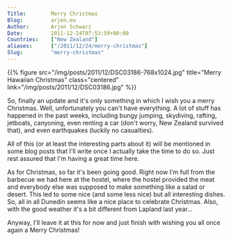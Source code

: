```yaml
---
Title:        Merry Christmas
Blog:         arjen.eu  
Author:       Arjen Schwarz  
Date:         2011-12-24T07:53:59+00:00
Countries:    ["New Zealand"]
aliases:      ["/2011/12/24/merry-christmas"]
Slug:         "merry-christmas"
---
```

{{% figure src="/img/posts/2011/12/DSC03186-768x1024.jpg" title="Merry Hawaiian Christmas" class="centered" link="/img/posts/2011/12/DSC03186.jpg" %}}

So, finally an update and it's only something in which I wish you a merry Christmas. Well, unfortunately you can't have everything. A lot of stuff has happened in the past weeks, including bungy jumping, skydiving, rafting, jetboats, canyoning, even renting a car (don't worry, New Zealand survived that), and even earthquakes (luckily no casualties).

All of this (or at least the interesting parts about it) will be mentioned in some blog posts that I'll write once I actually take the time to do so. Just rest assured that I'm having a great time here.

As for Christmas, so far it's been going good. Right now I'm full from the barbecue we had here at the hostel, where the hostel provided the meat and everybody else was supposed to make something like a salad or desert. This led to some nice (and some less nice) but all interesting dishes. So, all in all Dunedin seems like a nice place to celebrate Christmas. Also, with the good weather it's a bit different from Lapland last year...

Anyway, I'll leave it at this for now and just finish with wishing you all once again a Merry Christmas!